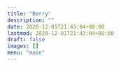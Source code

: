 ```yaml
---
title: "Berry"
description: ""
date: 2020-12-01T21:43:04+08:00
lastmod: 2020-12-01T21:43:04+08:00
draft: false
images: []
menu: "main"
---
```

